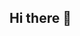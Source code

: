 ## Hi there 👋

<!--
**Tanisha-s-ingh/Tanisha-s-ingh** is a ✨ _special_ ✨ repository because its `README.md` (this file) appears on your GitHub profile.

Here are some ideas to get you started:

- 🔭 I’m currently working on ...improving my coding skills and building personal projects
- 🌱 I’m currently learning ...Python, JavaScript, and Data Structures & Algorithms.
- 👯 I’m looking to collaborate on ...beginner-friendly open source projects and creative tech ideas.
- 🤔 I’m looking for help with ... problem-solving in DSA.
- 💬 Ask me about ...web development basics, Python, or my learning journey!
- 📫 How to reach me: ...https://www.linkedin.com/in/tanishasinghtech/?trk=opento_sprofile_details
- 😄 Pronouns: ...She/Her
- ⚡ Fun fact: ...I love turning small ideas into creative tech projects and I'm always exploring something new!
-->
